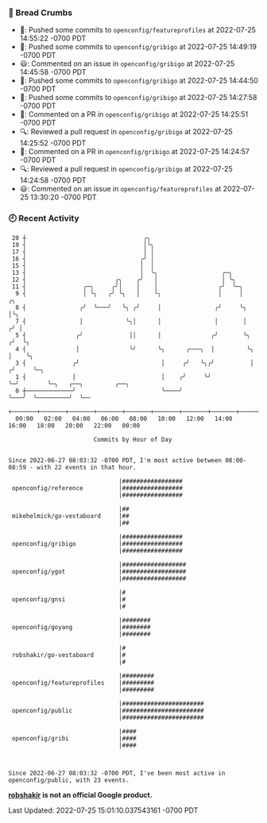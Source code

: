 ### 🍞 Bread Crumbs

 * 🚢: Pushed some commits to `openconfig/featureprofiles` at 2022-07-25 14:55:22 -0700 PDT
 * 🚢: Pushed some commits to `openconfig/gribigo` at 2022-07-25 14:49:19 -0700 PDT
 * 😃: Commented on an issue in `openconfig/gribigo` at 2022-07-25 14:45:58 -0700 PDT
 * 🚢: Pushed some commits to `openconfig/gribigo` at 2022-07-25 14:44:50 -0700 PDT
 * 🚢: Pushed some commits to `openconfig/gribigo` at 2022-07-25 14:27:58 -0700 PDT
 * 💬: Commented on a PR in  `openconfig/gribigo` at 2022-07-25 14:25:51 -0700 PDT
 * 🔍: Reviewed a pull request in  `openconfig/gribigo` at 2022-07-25 14:25:52 -0700 PDT
 * 💬: Commented on a PR in  `openconfig/gribigo` at 2022-07-25 14:24:57 -0700 PDT
 * 🔍: Reviewed a pull request in  `openconfig/gribigo` at 2022-07-25 14:24:58 -0700 PDT
 * 😃: Commented on an issue in `openconfig/featureprofiles` at 2022-07-25 13:30:20 -0700 PDT

### 🕘 Recent Activity
```
 20 ┼                                 ╭╮
 19 ┤                                 │╰╮
 17 ┤                                 │ │
 16 ┤                                ╭╯ │
 15 ┤                                │  │
 13 ┤                                │  ╰╮                  ╭─╮
 12 ┤                         ╭╮    ╭╯   │                  │ ╰╮
 11 ┤                ╭─╮     ╭╯│    │    │                 ╭╯  ╰─╮
  9 ┤                │ ╰╮   ╭╯ ╰╮   │    ╰╮                │     │       ╭╮
  8 ┤               ╭╯  ╰───╯   ╰╮ ╭╯     │               ╭╯     ╰╮      │╰╮
  7 ┤               │            ╰╮│      │               │       │     ╭╯ │
  5 ┤              ╭╯             ││      │              ╭╯       ╰╮   ╭╯  ╰╮
  4 ┤              │              ╰╯      ╰╮      ╭───╮  │         ╰╮  │    ╰╮
  3 ┤             ╭╯                       │     ╭╯   ╰╮╭╯          │ ╭╯     ╰─╮
  1 ┤             │                        │    ╭╯     ╰╯           ╰─╯        ╰─╮   ╭──╮         ╭──╮
  0 ┼─────────────╯                        ╰────╯                                ╰───╯  ╰─────────╯  ╰──
    +───────+───────+───────+───────+───────+───────+───────+───────+───────+───────+───────+───────+────
  00:00   02:00   04:00   06:00   08:00   10:00   12:00   14:00   16:00   18:00   20:00   22:00   00:00   

						Commits by Hour of Day


Since 2022-06-27 08:03:32 -0700 PDT, I'm most active between 08:00-08:59 - with 22 events in that hour.

```



```
                               |#################
 openconfig/reference          |#################
                               |#################

                               |##
 mikehelmick/go-vestaboard     |##
                               |##

                               |#################
 openconfig/gribigo            |#################
                               |#################

                               |##################
 openconfig/ygot               |##################
                               |##################

                               |#
 openconfig/gnsi               |#
                               |#

                               |########
 openconfig/goyang             |########
                               |########

                               |#
 robshakir/go-vestaboard       |#
                               |#

                               |#########
 openconfig/featureprofiles    |#########
                               |#########

                               |#######################
 openconfig/public             |#######################
                               |#######################

                               |####
 openconfig/gribi              |####
                               |####



Since 2022-06-27 08:03:32 -0700 PDT, I've been most active in openconfig/public, with 23 events.

```
**[robshakir](mailto:robjs@google.com) is not an official Google product.**  


Last Updated: 2022-07-25 15:01:10.037543161 -0700 PDT
